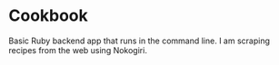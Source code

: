 # Cookbook

Basic Ruby backend app that runs in the command line. 
I am scraping recipes from the web using Nokogiri.
